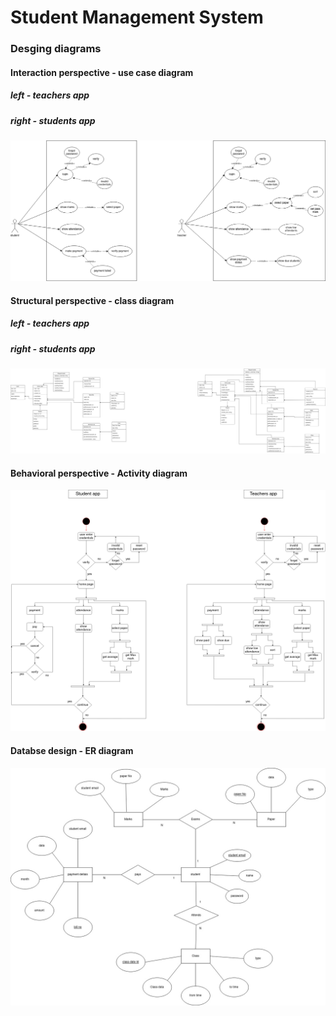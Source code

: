 # Student Management System

### Desging diagrams

#### Interaction perspective - use case diagram
##### left - teachers app  
##### right - students app

![image](https://raw.githubusercontent.com/cepdnaclk/e16-co328-Student-Management-System/main/diagrams/328%20usecase.drawio.png?raw=true)

#### Structural perspective - class diagram 
##### left - teachers app  
##### right - students app
![image](https://raw.githubusercontent.com/cepdnaclk/e16-co328-Student-Management-System/main/diagrams/328%20class%20diagram.drawio(1).png?raw=true)


#### Behavioral  perspective - Activity diagram 

![image](https://raw.githubusercontent.com/cepdnaclk/e16-co328-Student-Management-System/main/diagrams/activity%20student-student.jpg?raw=true)


#### Databse design - ER diagram 

![image](https://raw.githubusercontent.com/cepdnaclk/e16-co328-Student-Management-System/main/diagrams/328%20ER.jpg?raw=true)

